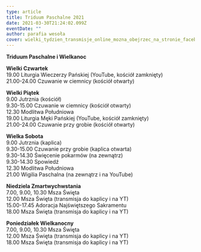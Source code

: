 ```yaml
---
type: article
title: Triduum Paschalne 2021
date: 2021-03-30T21:24:02.099Z
eventDate: ""
author: parafia wesoła
cover: wielki_tydzien_transmisje_online_mozna_obejrzec_na_stronie_facebooka_parafii._nie_trzeba_miec_zalozonego_konta_wystarczy_kliknac_na_stronie_internetowej_ikonke_facebooka_w_prawym_gornym_rogu_lub_kliknac_napodanego_.png
---
```

<!--StartFragment-->

**Triduum Paschalne i Wielkanoc**

**Wielki Czwartek**\
19.00 Liturgia Wieczerzy Pańskiej (YouTube, kościół zamknięty)\
21.00-24.00 Czuwanie w ciemnicy (kościół otwarty)

**Wielki Piątek**\
9.00 Jutrznia (kościół)\
9.30-15.00 Czuwanie w ciemnicy (kościół otwarty)\
12.30 Modlitwa Południowa\
19.00 Liturgia Męki Pańskiej (YouTube, kościół zamknięty)\
21.00-24.00 Czuwanie przy grobie (kościół otwarty)

**Wielka Sobota**\
9.00 Jutrznia (kaplica)\
9.30-15.00 Czuwanie przy grobie (kaplica otwarta)\
9.30-14.30 Święcenie pokarmów (na zewnątrz)\
9.30-14.30 Spowiedź\
12.30 Modlitwa Południowa\
21.00 Wigilia Paschalna (na zewnątrz i na YouTube)

**Niedziela Zmartwychwstania**\
7.00, 9.00, 10.30 Msza Święta\
12.00 Msza Święta (transmisja do kaplicy i na YT)\
15.00-17.45 Adoracja Najświętszego Sakramentu\
18.00 Msza Święta (transmisja do kaplicy i na YT)

**Poniedziałek Wielkanocny**\
7.00, 9.00, 10.30 Msza Święta\
12.00 Msza Święta (transmisja do kaplicy i na YT)\
18.00 Msza Święta (transmisja do kaplicy i na YT)

<!--EndFragment-->